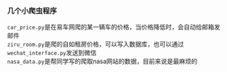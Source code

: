 ### 几个小爬虫程序
```car_price.py```是在易车网爬的某一辆车的价格，当价格降低时，会自动给邮箱发邮件  
```ziru_room.py```是爬的自如租房价格，可以写入数据库，也可以通过```wechat_interface.py```发送到微信  
```nasa_data.py```是帮同学写的爬取nasa网站的数据，目前来说是最麻烦的
